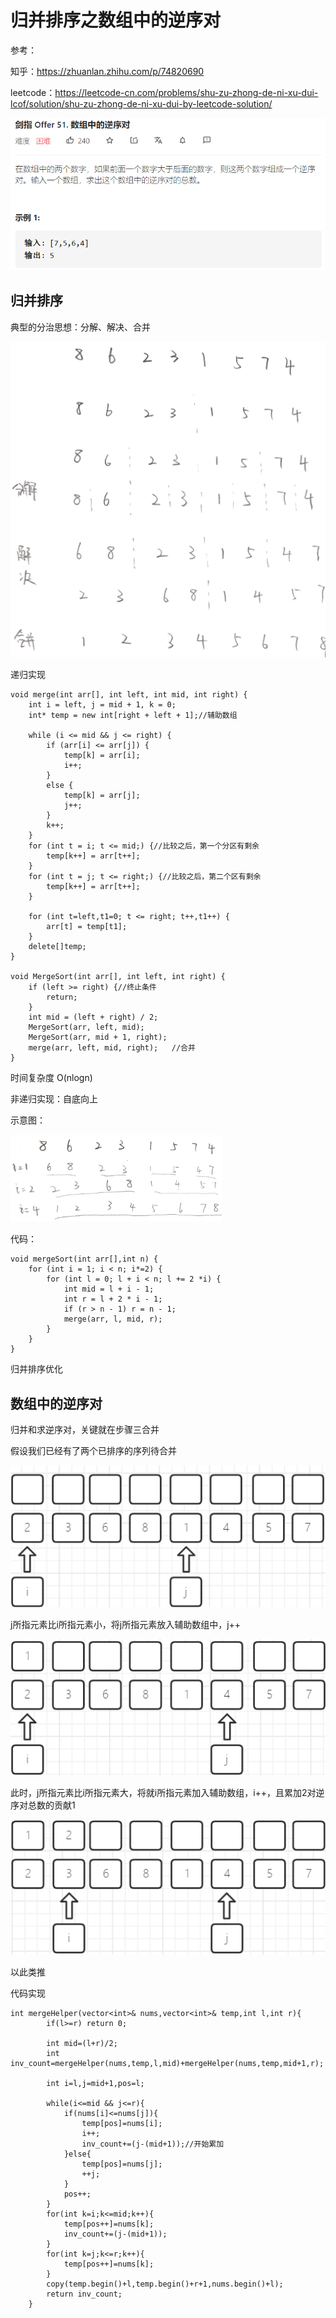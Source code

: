 # 归并排序之数组中的逆序对

参考：

知乎：https://zhuanlan.zhihu.com/p/74820690

leetcode：https://leetcode-cn.com/problems/shu-zu-zhong-de-ni-xu-dui-lcof/solution/shu-zu-zhong-de-ni-xu-dui-by-leetcode-solution/

![](https://github.com/Abamboo/texture/blob/master/_posts/image/0925/1.png)

## 归并排序

典型的分治思想：分解、解决、合并

<img src="https://github.com/Abamboo/texture/blob/master/_posts/image/0925/2.png" style="zoom: 50%;" />

递归实现

```
void merge(int arr[], int left, int mid, int right) {
	int i = left, j = mid + 1, k = 0;
	int* temp = new int[right + left + 1];//辅助数组

	while (i <= mid && j <= right) {
		if (arr[i] <= arr[j]) {
			temp[k] = arr[i];
			i++;
		}
		else {
			temp[k] = arr[j];
			j++;
		}
		k++;
	}
	for (int t = i; t <= mid;) {//比较之后，第一个分区有剩余
		temp[k++] = arr[t++];
	}
	for (int t = j; t <= right;) {//比较之后，第二个区有剩余
		temp[k++] = arr[t++];
	}

	for (int t=left,t1=0; t <= right; t++,t1++) {
		arr[t] = temp[t1];
	}
	delete[]temp;
}

void MergeSort(int arr[], int left, int right) {
	if (left >= right) {//终止条件
		return;
	}
	int mid = (left + right) / 2;
	MergeSort(arr, left, mid);
	MergeSort(arr, mid + 1, right);
	merge(arr, left, mid, right);	//合并
}
```

时间复杂度 O(nlogn)

非递归实现：自底向上

示意图：

<img src="https://github.com/Abamboo/texture/blob/master/_posts/image/0925/3.png" style="zoom:33%;" />

代码：

```
void mergeSort(int arr[],int n) {
	for (int i = 1; i < n; i*=2) {
		for (int l = 0; l + i < n; l += 2 *i) {
			int mid = l + i - 1;
			int r = l + 2 * i - 1;
			if (r > n - 1) r = n - 1;
			merge(arr, l, mid, r);
		}
	}
}
```

归并排序优化



## 数组中的逆序对

归并和求逆序对，关键就在步骤三合并

假设我们已经有了两个已排序的序列待合并

![image-20200925151529082](https://github.com/Abamboo/texture/blob/master/_posts/image/0925/4.png)

j所指元素比i所指元素小，将j所指元素放入辅助数组中，j++

![image-20200925151604107](https://github.com/Abamboo/texture/blob/master/_posts/image/0925/5.png)

此时，j所指元素比i所指元素大，将就i所指元素加入辅助数组，i++，且累加2对逆序对总数的贡献1

![image-20200925151859644](https://github.com/Abamboo/texture/blob/master/_posts/image/0925/6.png)

以此类推

代码实现

```
int mergeHelper(vector<int>& nums,vector<int>& temp,int l,int r){
        if(l>=r) return 0;

        int mid=(l+r)/2;
        int inv_count=mergeHelper(nums,temp,l,mid)+mergeHelper(nums,temp,mid+1,r);

        int i=l,j=mid+1,pos=l;

        while(i<=mid && j<=r){
            if(nums[i]<=nums[j]){
                temp[pos]=nums[i];
                i++;
                inv_count+=(j-(mid+1));//开始累加
            }else{
                temp[pos]=nums[j];
                ++j;
            }
            pos++;
        }
        for(int k=i;k<=mid;k++){
            temp[pos++]=nums[k];
            inv_count+=(j-(mid+1));
        }
        for(int k=j;k<=r;k++){
            temp[pos++]=nums[k];
        }
        copy(temp.begin()+l,temp.begin()+r+1,nums.begin()+l);
        return inv_count;
    }
```


